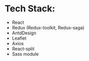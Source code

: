 # Tech Stack:

- React
- Redux (Redux-toolkit, Redux-saga)
- AntdDesign
- Leaflet
- Axios
- React-split
- Sass module